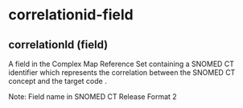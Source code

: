 # correlationid-field

## correlationId (field)

A field in the Complex Map Reference Set containing a SNOMED CT identifier which represents the correlation between the SNOMED CT concept and the target code .

Note: Field name in SNOMED CT Release Format 2

